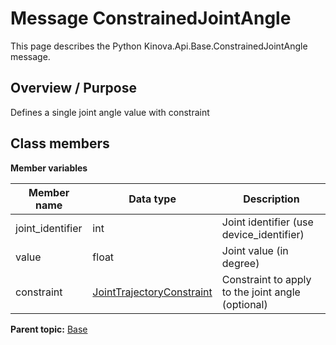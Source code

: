 # Message ConstrainedJointAngle

This page describes the Python Kinova.Api.Base.ConstrainedJointAngle message.

## Overview / Purpose

Defines a single joint angle value with constraint

## Class members

 **Member variables** 

|Member name|Data type|Description|
|-----------|---------|-----------|
|joint\_identifier|int|Joint identifier \(use device\_identifier\)|
|value|float|Joint value \(in degree\)|
|constraint| [JointTrajectoryConstraint](msg_Base_JointTrajectoryConstraint.md#)|Constraint to apply to the joint angle \(optional\)|

**Parent topic:** [Base](../references/summary_Base.md)

